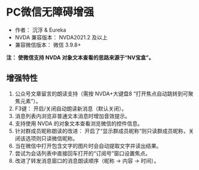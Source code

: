 # PC微信无障碍增强

* 作者： 沉浮 & Eureka
* NVDA 兼容版本： NVDA2021.2 及以上
* 兼容微信版本： 微信 3.9.8+

**注： 使微信支持 NVDA 对象文本查看的思路来源于“NV宝盒”。**

## 增强特性
1. 公众号文章留言的朗读支持（需按 NVDA+大键盘8 “打开焦点自动跳转到可聚焦元素”）。
2. F3键： 开启/关闭自动朗读新消息（默认关闭）。
3. 消息列表内浏览非普通文本消息时增加音效提示。
4. 支持使用 NVDA 的对象文本查看浏览微信的控件信息。
5. 针对群成员昵称朗读的改进： 开启了“显示群成员昵称”则只读群成员昵称，关闭该选项则只读微信昵称。
6. 当在微信中打开包含文字的图片时会自动提取文字并读出结果。
7. 尝试为会话列表中直接回车打开的“订阅号”窗口设置焦点。
8. 改进了转发消息窗口的消息朗读顺序（昵称 → 内容 → 时间）。
